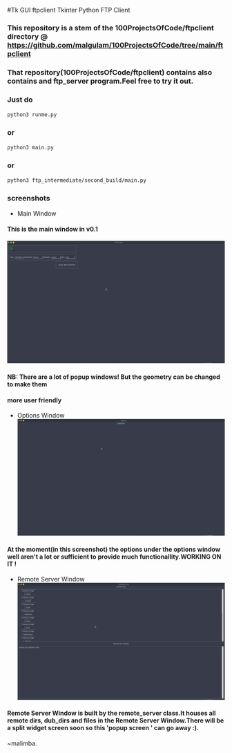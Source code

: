 #Tk GUI ftpclient 
Tkinter Python FTP Client

### This repository is a stem of the 100ProjectsOfCode/ftpclient directory @ https://github.com/malgulam/100ProjectsOfCode/tree/main/ftpclient

### That repository(100ProjectsOfCode/ftpclient) contains  also contains and ftp_server program.Feel free to try it out.

### Just do 
```bash
python3 runme.py
```

### or 
```bash
python3 main.py
```

### or
```bash
python3 ftp_intermediate/second_build/main.py
```

### screenshots

- Main Window
#### This is the main window in v0.1
![Image of Main Window](https://github.com/malimba/ftpclient/blob/main/screenshots/mainwindow.png)

#### NB: There are a lot of popup windows! But the geometry can be changed to make them
#### more user friendly

- Options Window
![Image of Options Window](https://github.com/malimba/ftpclient/blob/main/screenshots/options_window.png)

#### At the moment(in this screenshot) the options under the options window well aren't a lot or sufficient to provide much functionallity.WORKING ON IT !

- Remote  Server Window
![Image of Remote Server Window](https://github.com/malimba/ftpclient/blob/main/screenshots/remote_server_window.png)

#### Remote Server Window is built by the remote_server class.It houses all remote dirs, dub_dirs and files in the Remote Server Window.There will be a split widget screen soon so this 'popup screen ' can go away :).

~malimba.
